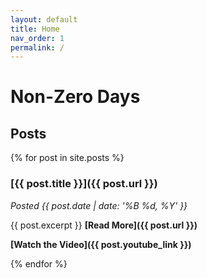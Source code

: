 ```yaml
---
layout: default
title: Home
nav_order: 1
permalink: /
---
```


# Non-Zero Days

## Posts

{% for post in site.posts %}
### [{{ post.title }}]({{ post.url }})

*Posted {{ post.date | date: '%B %d, %Y' }}*

{{ post.excerpt }} **[Read More]({{ post.url }})**

**[Watch the Video]({{ post.youtube_link }})**

{% endfor %}
